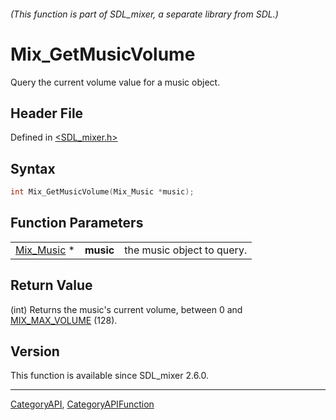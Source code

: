 ###### (This function is part of SDL_mixer, a separate library from SDL.)
# Mix_GetMusicVolume

Query the current volume value for a music object.

## Header File

Defined in [<SDL_mixer.h>](https://github.com/libsdl-org/SDL_mixer/blob/SDL2/include/SDL_mixer.h)

## Syntax

```c
int Mix_GetMusicVolume(Mix_Music *music);
```

## Function Parameters

|                          |           |                            |
| ------------------------ | --------- | -------------------------- |
| [Mix_Music](Mix_Music) * | **music** | the music object to query. |

## Return Value

(int) Returns the music's current volume, between 0 and
[MIX_MAX_VOLUME](MIX_MAX_VOLUME) (128).

## Version

This function is available since SDL_mixer 2.6.0.

----
[CategoryAPI](CategoryAPI), [CategoryAPIFunction](CategoryAPIFunction)


